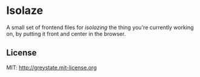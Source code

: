 # Isolaze

A small set of frontend files for *isolazing* the thing you're currently working on, by putting it front and center in the browser.


## License

MIT: http://greystate.mit-license.org

